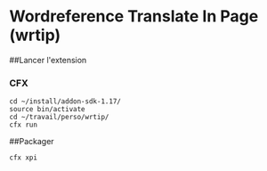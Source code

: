 # Wordreference Translate In Page (wrtip)

##Lancer  l'extension

### CFX

```
cd ~/install/addon-sdk-1.17/
source bin/activate
cd ~/travail/perso/wrtip/
cfx run
```

##Packager

```
cfx xpi
```

